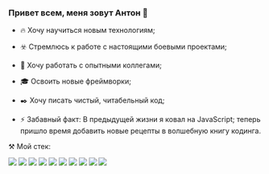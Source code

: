 ### Привет всем, меня зовут Антон 👋

- 🔥 Хочу научиться новым технологиям;
- ☣️ Стремлюсь к работе с настоящими боевыми проектами;
- 🔞 Хочу работать с опытными коллегами;
- 🎓 Освоить новые фреймворки;
- ✒️ Хочу писать чистый, читабельный код;

- ⚡ Забавный факт: В предыдущей жизни я ковал на JavaScript; теперь пришло время добавить новые рецепты в волшебную книгу кодинга.

⚒️ Мой стек:

<img src="https://img.shields.io/badge/JAVASCRIPT-2F4F4F?style=for-the-badge&logo=javascript&logoColor="/> <img src="https://img.shields.io/badge/React-2F4F4F?style=for-the-badge&logo=react&logoColor="/> <img src="https://img.shields.io/badge/Node.js-2F4F4F?style=for-the-badge&logo=node.js&logoColor="/> <img src="https://img.shields.io/badge/typescript-2F4F4F?style=for-the-badge&logo=typescript&logoColor="/> <img src="https://img.shields.io/badge/mongoDB-2F4F4F?style=for-the-badge&logo=mongodb&logoColor="/> <img src="https://img.shields.io/badge/webpack-2F4F4F?style=for-the-badge&logo=webpack&logoColor="/> <img src="https://img.shields.io/badge/git-2F4F4F?style=for-the-badge&logo=git&logoColor="/> <img src="https://img.shields.io/badge/github-2F4F4F?style=for-the-badge&logo=github&logoColor="/> <img src="https://img.shields.io/badge/html5-2F4F4F?style=for-the-badge&logo=html5&logoColor="/> <img src="https://img.shields.io/badge/css3-2F4F4F?style=for-the-badge&logo=css3&logoColor="/>
